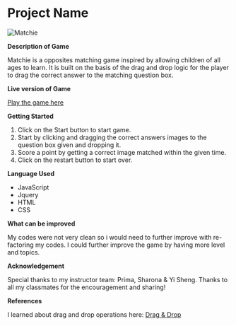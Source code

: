 # Project Name
![Matchie](http://i.imgur.com/C2WkIZD.png)

**Description of Game**

Matchie is a opposites matching game inspired by allowing children of all ages to learn.
It is built on the basis of the drag and drop logic for the player to drag the correct answer to the matching question box.

**Live version of Game**

[Play the game here](https://wdi-sg.github.io/wdi-project-1-cwxr)

**Getting Started**
1) Click on the Start button to start game.
2) Start by clicking and dragging the correct answers images to the question box given and dropping it.
3) Score a point by getting a correct image matched within the given time.
4) Click on the restart button to start over.

**Language Used**

* JavaScript
* Jquery
* HTML
* CSS


**What can be improved**

My codes were not very clean so i would need to further improve with re-factoring my codes.
I could further improve the game by having more level and topics.

**Acknowledgement**

Special thanks to my instructor team: Prima, Sharona & Yi Sheng.
Thanks to all my classmates for the encouragement and sharing!

**References**

I learned about drag and drop operations here: [Drag & Drop](https://developer.mozilla.org/en-US/docs/Web/API/HTML_Drag_and_Drop_API/Drag_operations)
